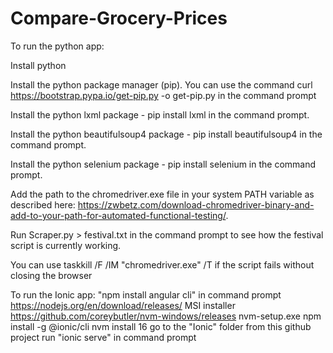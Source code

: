 # Compare-Grocery-Prices

To run the python app:

Install python 

Install the python package manager (pip). You can use the command curl https://bootstrap.pypa.io/get-pip.py -o get-pip.py in the command prompt

Install the python lxml package - pip install lxml in the command prompt.

Install the python beautifulsoup4 package - pip install beautifulsoup4 in the command prompt.

Install the python selenium package - pip install selenium in the command prompt.

Add the path to the chromedriver.exe file in your system PATH variable as described here: https://zwbetz.com/download-chromedriver-binary-and-add-to-your-path-for-automated-functional-testing/.

Run Scraper.py > festival.txt in the command prompt to see how the festival script is currently working. 

You can use taskkill /F /IM "chromedriver.exe" /T if the script fails without closing the browser

To run the Ionic app:
"npm install angular cli" in command prompt
https://nodejs.org/en/download/releases/
MSI installer
https://github.com/coreybutler/nvm-windows/releases
nvm-setup.exe
npm install -g @ionic/cli
nvm install 16
go to the "Ionic" folder from this github project
run "ionic serve" in command prompt
